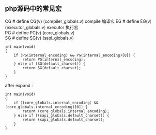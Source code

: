 ## php源码中的常见宏

CG # define CG(v) (compiler_globals.v)  compile 编译宏
EG # define EG(v) (executor_globals.v)  executor 执行宏  
PG # define PG(v) (core_globals.v)      
SG # define SG(v) (sapi_globals.v) 

    int main(void)
    {
        if (PG(internal_encoding) && PG(internal_encoding)[0]) {
            return PG(internal_encoding);
        } else if (SG(default_charset)) {
            return SG(default_charset);
        }
    }

after expand :
    
    int main(void)
    {
        if ((core_globals.internal_encoding) && (core_globals.internal_encoding)[0]) {
            return (core_globals.internal_encoding);
        } else if ((sapi_globals.default_charset)) {
            return (sapi_globals.default_charset);
        }
    }